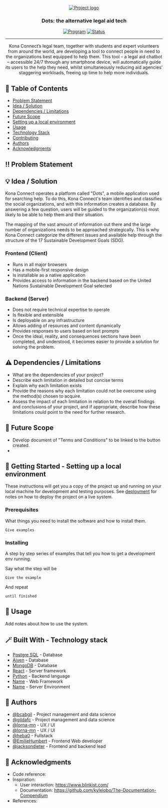 <p align="center">
  <a href="" rel="noopener">
 <img src="https://kona-connect.org/wp-content/uploads/2021/03/cropped-connect_logo_positive-e1614970117884-300x97.png" alt="Project logo"></a>
</p>
<h3 align="center">Dots: the alternative legal aid tech</h3>

<div align="center">

  [![Program](https://img.shields.io/badge/Program-Deploy(impact)-blueviolet.svg)](https://www.womenplusplus.ch/deploy-impact) 
  [![Status](https://img.shields.io/badge/Status-Developing-blueviolet.svg)](https://github.com/WomenPlusPlus/deploy-impact-21-kona-b/projects/5) 

</div>

---

<p align="center"> Kona Connect’s legal team, together with students and expert volunteers from around the world, are developing a tool to connect people in need to the organizations best equipped to help them. This tool – a legal aid chatbot – accessible 24/7 through any smartphone device, will automatically guide its users to the help they need, whilst simultaneously reducing aid agencies’ staggering workloads, freeing up time to help more individuals.
    <br> 
</p>

## 📝 Table of Contents
- [Problem Statement](#problem_statement)
- [Idea / Solution](#idea)
- [Dependencies / Limitations](#limitations)
- [Future Scope](#future_scope)
- [Setting up a local environment](#getting_started)
- [Usage](#usage)
- [Technology Stack](#tech_stack)
- [Contributing](../CONTRIBUTING.md)
- [Authors](#authors)
- [Acknowledgments](#acknowledgments)

## ‼️ Problem Statement <a name = "problem_statement"></a>




## 💡 Idea / Solution <a name = "idea"></a>
Kona Connect operates a platform called "Dots", a mobile application used for searching help.  To do this, Kona Connect's team identifies and classifies the social organizations, and with this information creates a database.  By answering a few question, users will be guided to the organization(s) most likely to be able to help them and their situation.    

The mapping of the vast amount of information out there and the large number of organizations needs to be approached strategically. This is why Kona Connect categorize the different issues and available help through the structure of the 17 Sustainable Development Goals (SDG).

###  Frontend (Client)
- Runs in all major browsers
- Has a mobile-first responsive design
- Is installable as a native application
- Provides access to information in the backend based on the United Nations Sustainable Development Goal selected

###  Backend (Server)
- Does not require technical expertise to operate
- Is flexible and extensible
- Is deployable on any infrastructure
- Allows adding of resources and content dynamically
- Provides responses to users based on text prompts
- Once the ideal, reality, and consequences sections have been completed, and understood, it becomes easier to provide a solution for solving the problem.

## ⚠️ Dependencies / Limitations <a name = "limitations"></a>
- What are the dependencies of your project?
- Describe each limitation in detailed but concise terms
- Explain why each limitation exists
- Provide the reasons why each limitation could not be overcome using the method(s) chosen to acquire.
- Assess the impact of each limitation in relation to the overall findings and conclusions of your project, and if 
appropriate, describe how these limitations could point to the need for further research.

## 🎯 Future Scope <a name = "future_scope"></a>
- Develop document of "Terms and Conditions" to be linked to the button created.
- 

## 🏁 Getting Started - Setting up a local environment <a name = "getting_started"></a>

These instructions will get you a copy of the project up and running on your local machine for development 
and testing purposes. See [deployment](#deployment) for notes on how to deploy the project on a live system.

### Prerequisites

What things you need to install the software and how to install them.

```
Give examples
```

### Installing

A step by step series of examples that tell you how to get a development env running.

Say what the step will be

```
Give the example
```

And repeat

```
until finished
```

## 📱 Usage <a name="usage"></a>
Add notes about how to use the system.

## 🪄 Built With - Technology stack<a name = "tech_stack"></a>
- [Postgre SQL](https://www.postgresql.org/) - Database
- [Aiven](https://aiven.io/) - Database
- [MongoDB](https://www.mongodb.com/) - Database
- [React](https://reactjs.org/) - Server framework
- [Python](https://www.python.org/) - Backend language
- [Name]() - Web Framework
- [Name]() - Server Environment


## 👥 Authors <a name = "authors"></a>
- [@bcabgil](https://github.com/bcabgil) - Project management and data science
- [@gildafc](https://github.com/gildafc) - Project management and data science
- [@lorna-mn](https://github.com/lorna-mn) - UX / UI
- [@lorna-mn](https://github.com/lorna-mn) - UX / UI
- [@heba0](https://github.com/heba0) - Fullstack
- [@EmilieHumbert](https://github.com/EmilieHumbert) - Frontend Web developer
- [@jacksondieter](https://github.com/jacksondieter) - Frontend and backend lead


## 🙏 Acknowledgments <a name = "acknowledgments"></a>
- Code reference:
- Inspiration:
  - User interaction: https://www.blinkist.com/
  - Documentation: https://github.com/kylelobo/The-Documentation-Compendium
- References:
